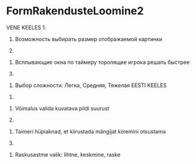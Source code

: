 # FormRakendusteLoomine2
VENE KEELES
1.
  1) Возможность выбирать размер отображаемой картинки
2.
  1) Всплывающие окна по таймеру торопящие игрока решать быстрее
3.
  1) Выбор сложности: Легка, Средняя, Тяжелая
EESTI KEELES
1.
  1) Võimalus valida kuvatava pildi suurust
2.
  1) Taimeri hüpiaknad, et kiirustada mängijat kiiremini otsustama
3.
  1) Raskusastme valik: lihtne, keskmine, raske
